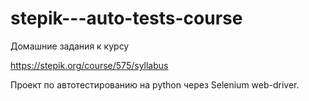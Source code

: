 # stepik---auto-tests-course
Домашние задания к курсу

https://stepik.org/course/575/syllabus

Проект по автотестированию на python через Selenium web-driver.
